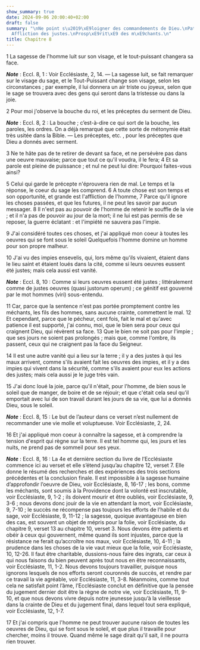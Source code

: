 ```yaml
---
show_summary: true
date: 2024-09-06 20:00:40+02:00
draft: false
summary: "\nNe point s\u2019\xE9loigner des commandements de Dieu.\nPatience de Dieu.\n\
  Affliction des justes.\nProsp\xE9rit\xE9 des m\xE9chants.\n"
title: Chapitre 8
---
```





1 La sagesse de l'homme luit sur son visage, et le tout-puissant changera sa face.

***Note*** :  Eccl. 8, 1 : Voir Ecclésiaste, 2, 14. ― La sagesse luit, se fait remarquer sur le visage du sage, et le Tout-Puissant change son visage, selon les circonstances ; par exemple, il lui donnera un air triste ou joyeux, selon que le sage se trouvera avec des gens qui seront dans la tristesse ou dans la joie.


2 Pour moi j'observe la bouche du roi, et les préceptes du serment de Dieu.

***Note*** :  Eccl. 8, 2 : La bouche ; c’est-à-dire ce qui sort de la bouche, les paroles, les ordres. On a déjà remarqué que cette sorte de métonymie était très usitée dans la Bible. ― Les préceptes, etc. , pour les préceptes que Dieu a donnés avec serment.

3 Ne te hâte pas de te retirer de devant sa face, et ne persévère pas dans une oeuvre mauvaise; parce que tout ce qu'il voudra, il le fera; 4 Et sa parole est pleine de puissance ; et nul ne peut lui dire: Pourquoi faites-vous ainsi?


5 Celui qui garde le précepte n'éprouvera rien de mal. Le temps et la réponse, le coeur du sage les comprend. 6 A toute chose est son temps et son opportunité, et grande est l'affliction de l'homme, 7 Parce qu'il ignore les choses passées, et que les futures, il ne peut les savoir par aucun messager. 8 Il n'est pas au pouvoir de l'homme de retenir le souffle de la vie ; et il n'a pas de pouvoir au jour de la mort; il ne lui est pas permis de se reposer, la guerre éclatant : et l'impiété ne sauvera pas l'impie.


9 J'ai considéré toutes ces choses, et j'ai appliqué mon coeur à toutes les oeuvres qui se font sous le soleil Quelquefois l'homme domine un homme pour son propre malheur.


10 J'ai vu des impies ensevelis, qui, lors même qu'ils vivaient, étaient dans le lieu saint et étaient loués dans la cité, comme si leurs oeuvres eussent été justes; mais cela aussi est vanité.

***Note*** :  Eccl. 8, 10 : Comme si leurs oeuvres eussent été justes ; littéralement comme de justes oeuvres (quasi justorum operum) ; ce génitif est gouverné par le mot hommes (viri) sous-entendu.


11 Car, parce que la sentence n'est pas portée promptement contre les méchants, les fils des hommes, sans aucune crainte, commettent le mal. 12 Et cependant, parce que le pécheur, cent fois, fait le mal et qu'avec patience il est supporté, j'ai connu, moi, que le bien sera pour ceux qui craignent Dieu, qui révèrent sa face. 13 Que le bien ne soit pas pour l'impie ; que ses jours ne soient pas prolongés ; mais que, comme l'ombre, ils passent, ceux qui ne craignent pas la face du Seigneur.


14 Il est une autre vanité qui a lieu sur la terre ; il y a des justes à qui les maux arrivent, comme s'ils avaient fait les oeuvres des impies, et il y a des impies qui vivent dans la sécurité, comme s'ils avaient pour eux les actions des justes; mais cela aussi je le juge très vain.


15 J'ai donc loué la joie, parce qu'il n'était, pour l'homme, de bien sous le soleil que de manger, de boire et de se réjouir; et que c'était cela seul qu'il emportait avec lui de son travail durant les jours de sa vie, que lui a donnés Dieu, sous le soleil.

***Note*** :  Eccl. 8, 15 : Le but de l’auteur dans ce verset n’est nullement de recommander une vie molle et voluptueuse. Voir Ecclésiaste, 2, 24.


16 Et j'ai appliqué mon coeur à connaître la sagesse, et à comprendre la tension d'esprit qui règne sur la terre. Il est tel homme qui, les jours et les nuits, ne prend pas de sommeil pour ses yeux.

***Note*** :  Eccl. 8, 16 : La 4e et dernière section du livre de l’Ecclésiaste commence ici au verset et elle s’étend jusqu’au chapitre 12, verset 7. Elle donne le résumé des recherches et des expériences des trois sections précédentes et la conclusion finale. Il est impossible à la sagesse humaine d’approfondir l’oeuvre de Dieu, voir Ecclésiaste, 8, 16-17 ; les bons, comme les méchants, sont soumis à la Providence dont la volonté est inscrutable, voir Ecclésiaste, 9, 1-2 ; ils doivent mourir et être oubliés, voir Ecclésiaste, 9, 3-6 ; nous devons donc jouir de la vie en attendant la mort, voir Ecclésiaste, 9, 7-10 ; le succès ne récompense pas toujours les efforts de l’habile et du sage, voir Ecclésiaste, 9, 11-12 ; la sagesse, quoique avantageuse en bien des cas, est souvent un objet de mépris pour la folie, voir Ecclésiaste, du chapitre 9, verset 13 au chapitre 10, verset 3. Nous devons être patients et obéir à ceux qui gouvernent, même quand ils sont injustes, parce que la résistance ne ferait qu’accroître nos
maux, voir Ecclésiaste, 10, 4-11 ; la prudence dans les choses de la vie vaut mieux que la folie, voir Ecclésiaste, 10, 12-26. Il faut être charitable, dussions-nous faire des ingrats, car ceux à qui nous faisons du bien peuvent après tout nous en être reconnaissants, voir Ecclésiaste, 11, 1-2. Nous devons toujours travailler, puisque nous ignorons lesquels de nos efforts seront couronnés de succès, et rendre par ce travail la vie agréable, voir Ecclésiaste, 11, 3-8. Néanmoins, comme tout cela ne satisfait point l’âme, l’Ecclésiaste conclut en définitive que la pensée du jugement dernier doit être la règne de notre vie, voir Ecclésiaste, 11, 9-10, et que nous devons vivre depuis notre jeunesse jusqu’à la vieillesse dans la crainte de Dieu et du jugement final, dans lequel tout sera expliqué, voir Ecclésiaste, 12, 1-7.

17 Et j'ai compris que l'homme ne peut trouver aucune raison de toutes les oeuvres de Dieu, qui se font sous le soleil, et que plus il travaille pour chercher, moins il trouve. Quand même le sage dirait qu'il sait, il ne pourra rien trouver.

